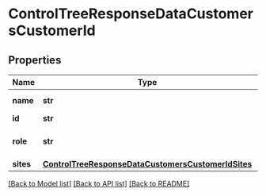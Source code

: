 # ControlTreeResponseDataCustomersCustomerId

## Properties
Name | Type | Description | Notes
------------ | ------------- | ------------- | -------------
**name** | **str** | customer name | [optional] 
**id** | **str** | customer id | [optional] 
**role** | **str** | user role for this customer | [optional] 
**sites** | [**ControlTreeResponseDataCustomersCustomerIdSites**](ControlTreeResponseDataCustomersCustomerIdSites.md) |  | [optional] 

[[Back to Model list]](../README.md#documentation-for-models) [[Back to API list]](../README.md#documentation-for-api-endpoints) [[Back to README]](../README.md)

